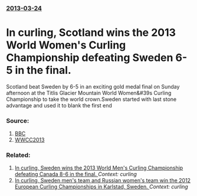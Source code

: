 ### [2013-03-24](/news/2013/03/24/index.md)

# In curling, Scotland wins the 2013 World Women's Curling Championship defeating Sweden 6-5 in the final. 

Scotland beat Sweden by 6-5 in an exciting gold medal final on Sunday afternoon at the Titlis Glacier Mountain World Women&#39s Curling Championship to take the world crown.Sweden started with last stone advantage and used it to blank the first end


### Source:

1. [BBC](http://www.bbc.co.uk/sport/0/winter-sports/21820728)
2. [WWCC2013](http://wwcc2013.curlingevents.com/wwcc-2013-scotland-win-gold)

### Related:

1. [In curling, Sweden wins the 2013 World Men's Curling Championship defeating Canada 8-6 in the final. ](/news/2013/04/7/in-curling-sweden-wins-the-2013-world-men-s-curling-championship-defeating-canada-8a6-in-the-final.md) _Context: curling_
2. [In curling, Sweden men's team and Russian women's team win the 2012 European Curling Championships in Karlstad, Sweden. ](/news/2012/12/15/in-curling-sweden-men-s-team-and-russian-women-s-team-win-the-2012-european-curling-championships-in-karlstad-sweden.md) _Context: curling_
